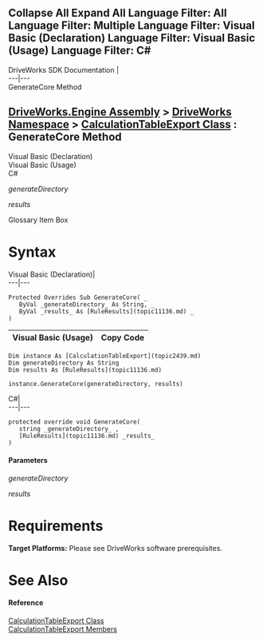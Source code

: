 Collapse All Expand All Language Filter: All  Language Filter: Multiple  Language Filter: Visual Basic (Declaration) Language Filter: Visual Basic (Usage) Language Filter: C#  
---  
DriveWorks SDK Documentation  |   
---|---  
GenerateCore Method   
  
[DriveWorks.Engine Assembly](topic2156.md) > [DriveWorks Namespace](topic2159.md) > [CalculationTableExport Class](topic2439.md) : GenerateCore Method  
---  
  
Visual Basic (Declaration)    
Visual Basic (Usage)    
C# 

_generateDirectory_
    

_results_
    

Glossary Item Box

# Syntax

Visual Basic (Declaration)|   
---|---  
      
    
    Protected Overrides Sub GenerateCore( _
       ByVal _generateDirectory_ As String, _
       ByVal _results_ As [RuleResults](topic11136.md) _
    )   
  
Visual Basic (Usage)| Copy Code  
---|---  
      
    
    Dim instance As [CalculationTableExport](topic2439.md)
    Dim generateDirectory As String
    Dim results As [RuleResults](topic11136.md)
     
    instance.GenerateCore(generateDirectory, results)  
  
C#|   
---|---  
      
    
    protected override void GenerateCore( 
       string _generateDirectory_ ,
       [RuleResults](topic11136.md) _results_
    )  
  
#### Parameters

 _generateDirectory_
    
_results_
    

# Requirements

**Target Platforms:** Please see DriveWorks software prerequisites.

# See Also

#### Reference

[CalculationTableExport Class](topic2439.md)   
[CalculationTableExport Members](topic2440.md)


